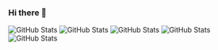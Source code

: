 ### Hi there 👋

<!--
**taralloxx/taralloxx** is a ✨ _special_ ✨ repository because its `README.md` (this file) appears on your GitHub profile.

Here are some ideas to get you started:

- 🔭 I’m currently working on ...
- 🌱 I’m currently learning ...
- 👯 I’m looking to collaborate on ...
- 🤔 I’m looking for help with ...
- 💬 Ask me about ...
- 📫 How to reach me: ...
- 😄 Pronouns: ...
- ⚡ Fun fact: ...
-->


![GitHub Stats](https://github-readme-stats.vercel.app/api?username=taralloxx&count_private=true&show_icons=true&theme=radical)
![GitHub Stats](https://github-readme-stats.vercel.app/api/top-langs/?username=taralloxx&show_icons=true&theme=radical)
![GitHub Stats](https://img.shields.io/badge/-HTML-e34f26?logo=html5&logoColor=fff)
![GitHub Stats](https://img.shields.io/badge/-SASS-e34f26?logo=sass&logoColor=fff)
![GitHub Stats](https://img.shields.io/badge/-JAVASCRIPT-e34f26?logo=javascript&logoColor=fff)
